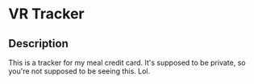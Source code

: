 # VR Tracker

## Description

This is a tracker for my meal credit card. It's supposed to be private, so you're not supposed to be seeing this. Lol.
